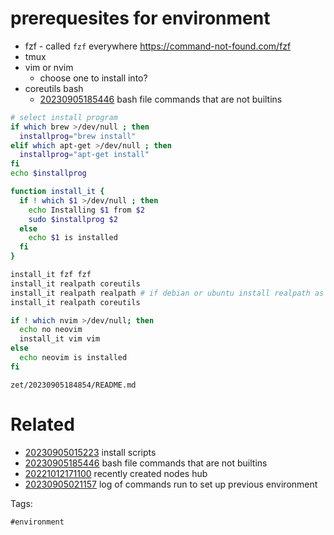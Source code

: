 # prerequesites for environment

- fzf - called `fzf` everywhere https://command-not-found.com/fzf
- tmux
- vim or nvim
  - choose one to install into?
- coreutils bash
  - [20230905185446](/zet/20230905185446/README.md) bash file commands that are not builtins

```bash
# select install program
if which brew >/dev/null ; then
  installprog="brew install"
elif which apt-get >/dev/null ; then
  installprog="apt-get install"
fi
echo $installprog

function install_it {
  if ! which $1 >/dev/null ; then
    echo Installing $1 from $2
    sudo $installprog $2
  else
    echo $1 is installed
  fi
}

install_it fzf fzf
install_it realpath coreutils
install_it realpath realpath # if debian or ubuntu install realpath as well?
install_it realpath coreutils

if ! which nvim >/dev/null; then
  echo no neovim
  install_it vim vim
else
  echo neovim is installed
fi
```

` zet/20230905184854/README.md `

# Related

- [20230905015223](/zet/20230905015223/README.md) install scripts
- [20230905185446](/zet/20230905185446/README.md) bash file commands that are not builtins
- [20221012171100](/zet/20221012171100/README.md) recently created nodes hub
- [20230905021157](/zet/20230905021157/README.md) log of commands run to set up previous environment

Tags:

    #environment
